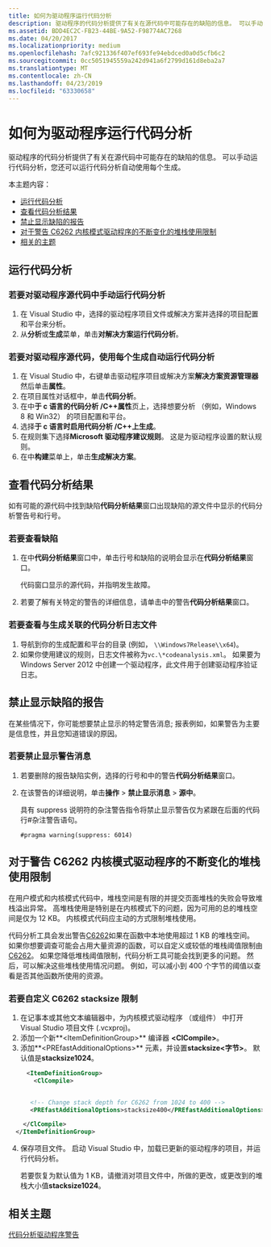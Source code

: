 ```yaml
---
title: 如何为驱动程序运行代码分析
description: 驱动程序的代码分析提供了有关在源代码中可能存在的缺陷的信息。 可以手动运行代码分析，您还可以运行代码分析自动使用每个生成。
ms.assetid: BDD4EC2C-FB23-44BE-9A52-F98774AC7268
ms.date: 04/20/2017
ms.localizationpriority: medium
ms.openlocfilehash: 7afc921336f407ef693fe94ebdced0a0d5cfb6c2
ms.sourcegitcommit: 0cc5051945559a242d941a6f2799d161d8eba2a7
ms.translationtype: MT
ms.contentlocale: zh-CN
ms.lasthandoff: 04/23/2019
ms.locfileid: "63330658"
---
```

# <a name="how-to-run-code-analysis-for-drivers"></a>如何为驱动程序运行代码分析

驱动程序的代码分析提供了有关在源代码中可能存在的缺陷的信息。 可以手动运行代码分析，您还可以运行代码分析自动使用每个生成。

本主题内容：

* [运行代码分析](#running-code-analysis)
* [查看代码分析结果](#viewing-the-code-analysis-results)
* [禁止显示缺陷的报告](#suppressing-the-report-of-defects)
* [对于警告 C6262 内核模式驱动程序的不断变化的堆栈使用限制](#changing-stack-usage-limits-for-warning-c6262-for-kernel-mode-drivers)
* [相关的主题](#related-topics)

## <a name="running-code-analysis"></a>运行代码分析

### <a name="to-run-code-analysis-on-driver-source-code-manually"></a>若要对驱动程序源代码中手动运行代码分析

1. 在 Visual Studio 中，选择的驱动程序项目文件或解决方案并选择的项目配置和平台来分析。
2. 从**分析**或**生成**菜单，单击**对解决方案运行代码分析**。

### <a name="to-run-code-analysis-on-driver-source-code-automatically-with-each-build"></a>若要对驱动程序源代码，使用每个生成自动运行代码分析

1. 在 Visual Studio 中，右键单击驱动程序项目或解决方案**解决方案资源管理器**然后单击**属性**。
2. 在项目属性对话框中，单击**代码分析**。
3. 在中**于 c 语言的代码分析 /C++属性**页上，选择想要分析 （例如，Windows 8 和 Win32） 的项目配置和平台。
4. 选择**于 c 语言时启用代码分析 /C++上生成**。
5. 在规则集下选择**Microsoft 驱动程序建议规则**。 这是为驱动程序设置的默认规则。
6. 在中**构建**菜单上，单击**生成解决方案**。

## <a name="viewing-the-code-analysis-results"></a>查看代码分析结果

如有可能的源代码中找到缺陷**代码分析结果**窗口出现缺陷的源文件中显示的代码分析警告号和行号。

### <a name="to-view-defects"></a>若要查看缺陷

1. 在中**代码分析结果**窗口中，单击行号和缺陷的说明会显示在**代码分析结果**窗口。

   代码窗口显示的源代码，并指明发生故障。

2. 若要了解有关特定的警告的详细信息，请单击中的警告**代码分析结果**窗口。

### <a name="to-view-the-code-analysis-log-file-associated-with-a-build"></a>若要查看与生成关联的代码分析日志文件

1. 导航到你的生成配置和平台的目录 (例如， `\\Windows7Release\\x64`)。
2. 如果你使用建议的规则，日志文件被称为`vc.\*codeanalysis.xml`。 如果要为 Windows Server 2012 中创建一个驱动程序，此文件用于创建驱动程序验证日志。

## <a name="suppressing-the-report-of-defects"></a>禁止显示缺陷的报告

在某些情况下，你可能想要禁止显示的特定警告消息; 报表例如，如果警告为主要是信息性，并且您知道错误的原因。

### <a name="to-suppress-warning-messages"></a>若要禁止显示警告消息

1. 若要删除的报告缺陷实例，选择的行号和中的警告**代码分析结果**窗口。
2. 在该警告的详细说明，单击**操作** &gt; **禁止显示消息** &gt; **源中**。

   具有 suppress 说明符的杂注警告指令将禁止显示警告仅为紧跟在后面的代码行\#杂注警告语句。

    ```command
    #pragma warning(suppress: 6014)
    ```

## <a name="changing-stack-usage-limits-for-warning-c6262-for-kernel-mode-drivers"></a>对于警告 C6262 内核模式驱动程序的不断变化的堆栈使用限制

在用户模式和内核模式代码中，堆栈空间是有限的并提交页面堆栈的失败会导致堆栈溢出异常。 高堆栈使用是特别是在内核模式下的问题，因为可用的总的堆栈空间是仅为 12 KB。 内核模式代码应主动的方式限制堆栈使用。

代码分析工具会发出警告[C6262](https://go.microsoft.com/fwlink/p/?linkid=321750)如果在函数中本地使用超过 1 KB 的堆栈空间。 如果你想要调查可能会占用大量资源的函数，可以自定义或较低的堆栈阈值限制由[C6262](https://go.microsoft.com/fwlink/p/?linkid=321750)。 如果您降低堆栈阈值限制，代码分析工具可能会找到更多的问题。 然后，可以解决这些堆栈使用情况问题。 例如，可以减小到 400 个字节的阈值以查看是否其他函数所使用的资源。

### <a name="to-customize-the-stacksize-limit-for-c6262"></a>若要自定义 C6262 stacksize 限制

1. 在记事本或其他文本编辑器中，为内核模式驱动程序 （或组件） 中打开 Visual Studio 项目文件 (.vcxproj)。
2. 添加一个新**\<ItemDefinitionGroup\>** 编译器 **\<ClCompile\>**。
3. 添加**\<PREfastAdditionalOptions\>** 元素，并设置**stacksize\<字节\>**。 默认值是**stacksize1024**。

```XML
     <ItemDefinitionGroup>
       <ClCompile>


      <!-- Change stack depth for C6262 from 1024 to 400 -->
      <PREfastAdditionalOptions>stacksize400</PREfastAdditionalOptions>

    </ClCompile>
  </ItemDefinitionGroup>
```

4. 保存项目文件。 启动 Visual Studio 中，加载已更新的驱动程序的项目，并运行代码分析。

   若要恢复为默认值为 1 KB，请撤消对项目文件中，所做的更改，或更改到的堆栈大小值**stacksize1024**。

## <a name="related-topics"></a>相关主题

[代码分析驱动程序警告](prefast-for-drivers-warnings.md)
